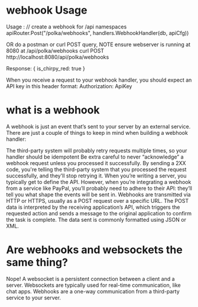 # webhook Usage

Usage :
// create a webhook for /api namespaces
 apiRouter.Post("/polka/webhooks", handlers.WebhookHandler(db, apiCfg))

 OR do a postman or curl POST query, NOTE ensure webserver is running at 8080 at /api/polka/webhooks
 curl POST http://localhost:8080/api/polka/webhooks

 Response:
 {
	is_chirpy_red: true
 }

When you receive a request to your webhook handler, you should expect an API key in this header format:
Authorization: ApiKey <key>

# what is a webhook
A webhook is just an event that’s sent to your server by an external service. There are just a couple of things to keep in mind when building a webhook handler:

The third-party system will probably retry requests multiple times, so your handler should be idempotent
Be extra careful to never “acknowledge” a webhook request unless you processed it successfully. By sending a 2XX code, you're telling the third-party system that you processed the request successfully, and they'll stop retrying it.
When you’re writing a server, you typically get to define the API. However, when you’re integrating a webhook from a service like PayPal, you’ll probably need to adhere to their API: they’ll tell you what shape the events will be sent in.
Webhooks are transmitted via HTTP or HTTPS, usually as a POST request over a specific URL. The POST data is interpreted by the receiving application’s API, which triggers the requested action and sends a message to the original application to confirm the task is complete. The data sent is commonly formatted using JSON or XML.

# Are webhooks and websockets the same thing?
Nope! A websocket is a persistent connection between a client and a server. Websockets are typically used for real-time communication, like chat apps. Webhooks are a one-way communication from a third-party service to your server.